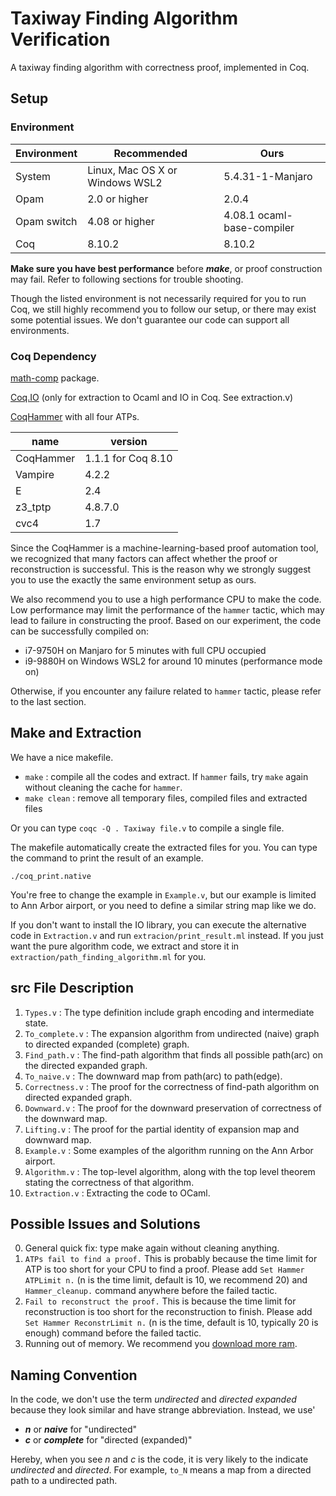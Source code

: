 # Taxiway Finding Algorithm Verification

A taxiway finding algorithm with correctness proof, implemented in Coq. 

## Setup

### Environment

| Environment | Recommended | Ours |
| ---- | ---- | ---- |
| System | Linux, Mac OS X or Windows WSL2 | 5.4.31-1-Manjaro |
| Opam | 2.0 or higher | 2.0.4
| Opam switch | 4.08 or higher | 4.08.1 ocaml-base-compiler |
| Coq | 8.10.2 | 8.10.2 |

**Make sure you have best performance** before ***make***, or proof construction may fail. Refer to following sections for trouble shooting.

Though the listed environment is not necessarily required for you to run Coq, we still highly recommend you to follow our setup, or there may exist some potential issues. We don't guarantee our code can support all environments.

### Coq Dependency

[math-comp](https://github.com/math-comp/math-comp) package.

[Coq.IO](http://coq.io/getting_started.html) (only for extraction to Ocaml and IO in Coq. See extraction.v)

[CoqHammer](https://github.com/lukaszcz/coqhammer) with all four ATPs.

| name | version |
| ---- | ---- |
| CoqHammer | 1.1.1 for Coq 8.10 |
| Vampire | 4.2.2 |
| E | 2.4 |
| z3_tptp | 4.8.7.0 |
| cvc4 | 1.7 |

Since the CoqHammer is a machine-learning-based proof automation tool, we recognized that many factors can affect whether the proof or reconstruction is successful. This is the reason why we strongly suggest you to use the exactly the same environment setup as ours.

We also recommend you to use a high performance CPU to make the code. Low performance may limit the performance of the ```hammer``` tactic, which may lead to failure in constructing the proof. Based on our experiment, the code can be successfully compiled on:

- i7-9750H on Manjaro for 5 minutes with full CPU occupied
- i9-9880H on Windows WSL2 for around 10 minutes (performance mode on)

Otherwise, if you encounter any failure related to ```hammer``` tactic, please refer to the last section.

## Make and Extraction

We have a nice makefile.

- ```make``` : compile all the codes and extract. If ```hammer``` fails, try ```make``` again without cleaning the cache for ```hammer```.
- ```make clean``` : remove all temporary files, compiled files and extracted files

Or you can type ```coqc -Q . Taxiway file.v``` to compile a single file.

The makefile automatically create the extracted files for you. You can type the command to print the result of an example.

```
./coq_print.native
```

You're free to change the example in ```Example.v```, but our example is limited to Ann Arbor airport, or you need to define a similar string map like we do.

If you don't want to install the IO library, you can execute the alternative code in ```Extraction.v``` and run ```extracion/print_result.ml``` instead. If you just want the pure algorithm code, we extract and store it in ```extraction/path_finding_algorithm.ml``` for you.

## src File Description

1. ```Types.v``` : The type definition include graph encoding and intermediate state.
2. ```To_complete.v``` : The expansion algorithm from undirected (naive) graph to directed expanded (complete) graph.
3. ```Find_path.v``` : The find-path algorithm that finds all possible path(arc) on the directed expanded graph.
4. ```To_naive.v``` : The downward map from path(arc) to path(edge).
5. ```Correctness.v``` : The proof for the correctness of find-path algorithm on directed expanded graph.
6. ```Downward.v``` : The proof for the downward preservation of correctness of the downward map.
7. ```Lifting.v``` : The proof for the partial identity of expansion map and downward map.
8. ```Example.v``` : Some examples of the algorithm running on the Ann Arbor airport.
9. ```Algorithm.v``` : The top-level algorithm, along with the top level theorem stating the correctness of that algorithm.
10. ```Extraction.v``` : Extracting the code to OCaml.

## Possible Issues and Solutions

0. General quick fix: type make again without cleaning anything.
1. ```ATPs fail to find a proof.``` This is probably because the time limit for ATP is too short for your CPU to find a proof. Please add ```Set Hammer ATPLimit n.``` (n is the time limit, default is 10, we recommend 20) and ```Hammer_cleanup.``` command anywhere before the failed tactic.
2. ```Fail to reconstruct the proof.``` This is because the time limit for reconstruction is too short for the reconstruction to finish. Please add ```Set Hammer ReconstrLimit n.``` (n is the time, default is 10, typically 20 is enough) command before the failed tactic.
3. Running out of memory. We recommend you [download more ram](https://downloadmoreram.com/).

## Naming Convention

In the code, we don't use the term *undirected* and *directed expanded* because they look similar and have strange abbreviation. Instead, we use'

- ***n*** or ***naive*** for "undirected"
- ***c*** or ***complete*** for "directed (expanded)"

Hereby, when you see *n* and *c* is the code, it is very likely to the indicate *undirected* and *directed*. For example, ```to_N``` means a map from a directed path to a undirected path.

